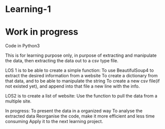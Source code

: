 # Learning-1
# Work in progress

Code in Python3

This is for learning purpose only, in purpose of extracting and manipulate the data, then extracting the data out to a csv type file.

LOS 1 is to be able to create a simple function:
  To use BeautifulSoup4 to extract the desired information from a website
  To create a dictionary from that data, and to be able to manipulate the string
  To create a new csv file(if not existed yet), and append into that file a new line with the info.
  
LOS2 is to create a list of website:
  Use the function to pull the data from a multiple site.
  
In progress:
  To present the data in a organized way
  To analyse the extracted data
  Reorganise the code, make it more efficient and less time consuming
  Apply it to the next learning project.
  
  
